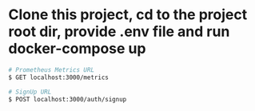# Clone this project, cd to the project root dir, provide .env file and run docker-compose up

```bash
# Prometheus Metrics URL
$ GET localhost:3000/metrics

# SignUp URL
$ POST localhost:3000/auth/signup
```
